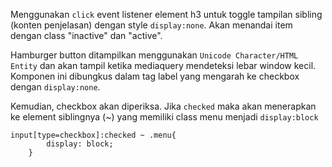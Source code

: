 Menggunakan `click` event listener element h3 untuk toggle tampilan sibling (konten penjelasan) dengan style `display:none`. Akan menandai item dengan class "inactive" dan "active".

Hamburger button ditampilkan menggunakan `Unicode Character/HTML Entity` dan akan tampil ketika mediaquery mendeteksi lebar window kecil. Komponen ini dibungkus dalam tag label yang mengarah ke checkbox dengan `display:none`.

Kemudian, checkbox akan diperiksa. Jika `checked` maka akan menerapkan ke element siblingnya (~) yang memiliki class menu menjadi `display:block`

```
input[type=checkbox]:checked ~ .menu{
        display: block;
    }
```
